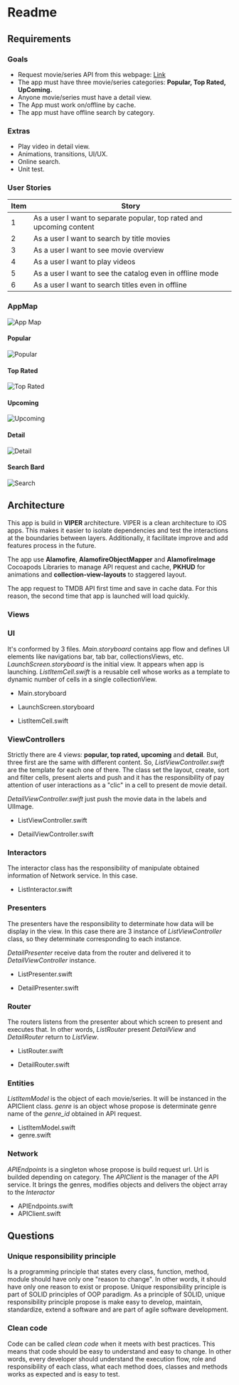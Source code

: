 # Readme
## Requirements
### Goals
- Request movie/series API from this webpage: [Link](https://developers.themoviedb.org/4/getting-started/authorization)
- The app must have three movie/series categories: **Popular, Top Rated, UpComing.**
- Anyone movie/series must have a detail view.
- The App must work on/offline by cache.
- The app must have offline search by category.

### Extras

- Play video in detail view.
- Animations, transitions, UI/UX.
- Online search.
- Unit test.

### User Stories

| Item  | Story |
| ------------- | ------------- |
| 1  | As a user I want to separate popular, top rated and upcoming content  |
| 2  | As a user I want to search by title movies  |
| 3  | As a user I want to see movie overview  |
| 4  | As a user I want to play videos  |
| 5  | As a user I want to see the catalog even in offline mode  |
| 6  | As a user I want to search titles even in offline  |

### AppMap
![App Map](https://github.com/jernard/TMDB-iOS/blob/master/images/AppMap.png)

#### Popular

![Popular](https://github.com/jernard/TMDB-iOS/blob/master/images/popularView.png)

#### Top Rated

![Top Rated](https://github.com/jernard/TMDB-iOS/blob/master/images/topratedView.png)

#### Upcoming

![Upcoming](https://github.com/jernard/TMDB-iOS/blob/master/images/upcomingView.png)

#### Detail

![Detail](https://github.com/jernard/TMDB-iOS/blob/master/images/detailView.png)

#### Search Bard

![Search](https://github.com/jernard/TMDB-iOS/blob/master/images/searchBard.png)

## Architecture

This app is build in **VIPER** architecture. VIPER is a clean architecture to iOS apps. This makes it easier to isolate dependencies and test the interactions at the boundaries between layers. Additionally, it facilitate improve and add features process in the future.

The app use **Alamofire**, **AlamofireObjectMapper** and **AlamofireImage** Cocoapods Libraries to manage API request and cache, **PKHUD** for animations and **collection-view-layouts** to staggered layout.

The app request to TMDB API first time and save in cache data. For this reason, the second time that app is launched will load quickly.

### Views

### UI

It's conformed by 3 files. *Main.storyboard* contains app flow and defines UI elements like navigations bar, tab bar, collectionsViews, etc. *LaunchScreen.storyboard* is the initial view. It appears when app is launching. *ListItemCell.swift* is a reusable cell whose works as a template to dynamic number of cells in a single collectionView.

- Main.storyboard

- LaunchScreen.storyboard

- ListItemCell.swift

### ViewControllers

Strictly there are 4 views: **popular, top rated, upcoming** and **detail**. But, three first are the same with different content. So, *ListViewController.swift* are the template for each one of there. The class set the layout, create, sort and filter cells, present alerts and push and it has the responsibility of pay attention of user interactions as a "clic" in a cell to present de movie detail.

*DetailViewController.swift* just push the movie data in the labels and UIImage.

- ListViewController.swift

- DetailViewController.swift

### Interactors

The interactor class has the responsibility of manipulate obtained information of Network service. In this case.

- ListInteractor.swift

### Presenters

The presenters have the responsibility to determinate how data will be display in the view. In this case there are 3 instance of *ListViewController* class, so they determinate corresponding to each instance.

*DetailPresenter* receive data from the router and delivered it to *DetailViewController* instance.

- ListPresenter.swift

- DetailPresenter.swift

### Router

The routers listens from the presenter about which screen to present and executes that. In other words, *ListRouter* present *DetailView* and *DetailRouter* return to *ListView*.

- ListRouter.swift

- DetailRouter.swift

### Entities

*ListItemModel* is the object of each movie/series. It will be instanced in the APIClient class.
*genre* is an object whose propose is determinate genre name of the *genre_id* obtained in API request.

- ListItemModel.swift
- genre.swift

### Network

*APIEndpoints* is a singleton whose propose is build request url. Url is builded depending on category. The *APIClient* is the manager of the API service. It brings the genres, modifies objects and delivers the object array to the *Interactor*

- APIEndpoints.swift
- APIClient.swift


## Questions

### Unique responsibility principle

Is a programming principle that states every class, function, method, module should have only one "reason to change". In other words, it should have only one reason to exist or propose. Unique responsibility principle is part of SOLID principles of OOP paradigm. As a principle of SOLID, unique responsibility principle propose is make easy to develop, maintain, standardize, extend a software and are part of agile software development.

### Clean code

Code can be called *clean code* when it meets with best practices. This means that code should be easy to understand and easy to change. In other words, every developer should understand the execution flow, role and responsibility of each class, what each method does, classes and methods works as expected and is easy to test.
